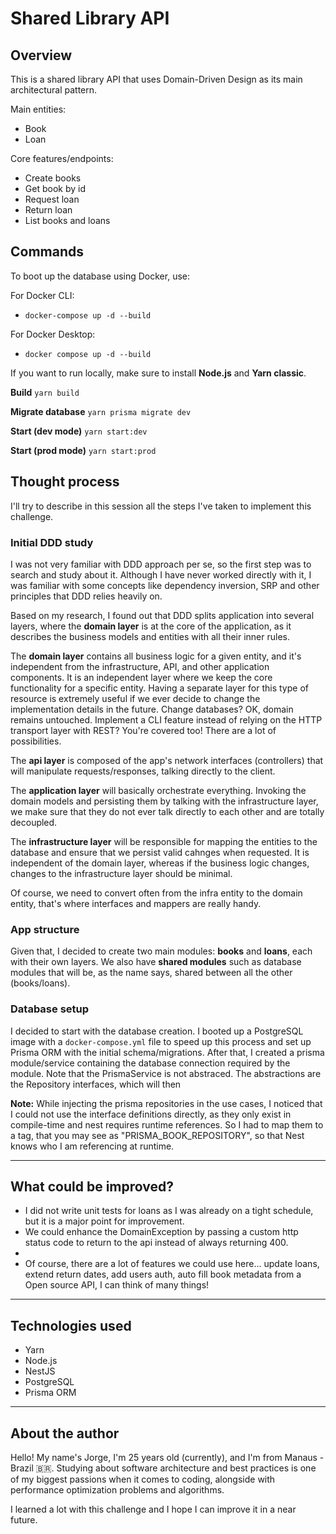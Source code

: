 # Shared Library API

## Overview

This is a shared library API that uses Domain-Driven Design as its main architectural pattern.

Main entities:

- Book
- Loan

Core features/endpoints:

- Create books
- Get book by id
- Request loan
- Return loan
- List books and loans

## Commands

To boot up the database using Docker, use:

For Docker CLI: 
- `docker-compose up -d --build`

For Docker Desktop:
- `docker compose up -d --build`

If you want to run locally, make sure to install **Node.js** and **Yarn classic**.

**Build**
`yarn build`

**Migrate database**
`yarn prisma migrate dev`

**Start (dev mode)**
`yarn start:dev`

**Start (prod mode)**
`yarn start:prod`


## Thought process

I'll try to describe in this session all the steps I've taken to implement this challenge.

### Initial DDD study

I was not very familiar with DDD approach per se, so the first step was to search and study about it. Although I have never worked directly with it, I was familiar with some concepts like dependency inversion, SRP and other principles that DDD relies heavily on. 

Based on my research, I found out that DDD splits application into several layers, where the **domain layer** is at the core of the application, as it describes the business models and entities with all their inner rules. 

The **domain layer** contains all business logic for a given entity, and it's independent from the infrastructure, API, and other application components. It is an independent layer where we keep the core functionality for a specific entity. Having a separate layer for this type of resource is extremely useful if we ever decide to change the implementation details in the future. Change databases? OK, domain remains untouched. Implement a CLI feature instead of relying on the HTTP transport layer with REST? You're covered too! There are a lot of possibilities. 

The **api layer** is composed of the app's network interfaces (controllers) that will manipulate requests/responses, talking directly to the client. 

The **application layer** will basically orchestrate everything. Invoking the domain models and persisting them by talking with the infrastructure layer, we make sure that they do not ever talk directly to each other and are totally decoupled.

The **infrastructure layer** will be responsible for mapping the entities to the database and ensure that we persist valid cahnges when requested. It is independent of the domain layer, whereas if the business logic changes, changes to the infrastructure layer should be minimal. 

Of course, we need to convert often from the infra entity to the domain entity, that's where interfaces and mappers are really handy. 

### App structure

Given that, I decided to create two main modules: **books** and **loans**, each with their own layers. 
We also have **shared modules** such as database modules that will be, as the name says, shared between all the other (books/loans).

### Database setup

I decided to start with the database creation. I booted up a PostgreSQL image with a `docker-compose.yml` file to speed up this process and set up Prisma ORM with the initial schema/migrations. After that, I created a prisma module/service containing the database connection required by the module. 
Note that the PrismaService is not abstraced. The abstractions are the Repository interfaces, which will then 

**Note:** While injecting the prisma repositories in the use cases, I noticed that I could not use the interface definitions directly, as they only exist in compile-time and nest requires runtime references. So I had to map them to a tag, that you may see as "PRISMA_BOOK_REPOSITORY", so that Nest knows who I am referencing at runtime.

----

## What could be improved?

- I did not write unit tests for loans as I was already on a tight schedule, but it is a major point for improvement.
- We could enhance the DomainException by passing a custom http status code to return to the api instead of always returning 400.
- 
- Of course, there are a lot of features we could use here... update loans, extend return dates, add users auth, auto fill book metadata from a Open source API, I can think of many things!

----

## Technologies used

- Yarn
- Node.js
- NestJS
- PostgreSQL
- Prisma ORM

----

## About the author

Hello! My name's Jorge, I'm 25 years old (currently), and I'm from Manaus - Brazil :brazil:. Studying about software architecture and best practices is one of my biggest passions when it comes to coding, alongside with performance optimization problems and algorithms. 

I learned a lot with this challenge and I hope I can improve it in a near future. 
